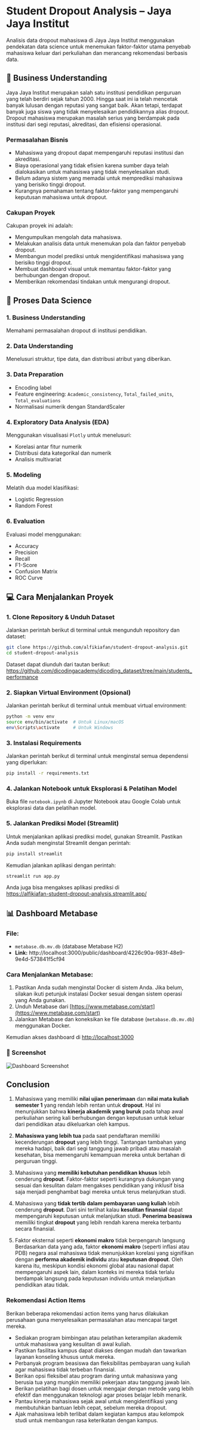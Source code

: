 # Student Dropout Analysis – Jaya Jaya Institut

Analisis data dropout mahasiswa di Jaya Jaya Institut menggunakan pendekatan data science untuk menemukan faktor-faktor utama penyebab mahasiswa keluar dari perkuliahan dan merancang rekomendasi berbasis data.

## 🧠 Business Understanding

Jaya Jaya Institut merupakan salah satu institusi pendidikan perguruan yang telah berdiri sejak tahun 2000. Hingga saat ini ia telah mencetak banyak lulusan dengan reputasi yang sangat baik. Akan tetapi, terdapat banyak juga siswa yang tidak menyelesaikan pendidikannya alias dropout. Dropout mahasiswa merupakan masalah serius yang berdampak pada institusi dari segi reputasi, akreditasi, dan efisiensi operasional.

### Permasalahan Bisnis
- Mahasiswa yang dropout dapat mempengaruhi reputasi institusi dan akreditasi.
- Biaya operasional yang tidak efisien karena sumber daya telah dialokasikan untuk mahasiswa yang tidak menyelesaikan studi.
- Belum adanya sistem yang memadai untuk memprediksi mahasiswa yang berisiko tinggi dropout.
- Kurangnya pemahaman tentang faktor-faktor yang mempengaruhi keputusan mahasiswa untuk dropout.

### Cakupan Proyek
Cakupan proyek ini adalah:
- Mengumpulkan mengolah data mahasiswa.
- Melakukan analisis data untuk menemukan pola dan faktor penyebab dropout.
- Membangun model prediksi untuk mengidentifikasi mahasiswa yang berisiko tinggi dropout.
- Membuat dashboard visual untuk memantau faktor-faktor yang berhubungan dengan dropout.
- Memberikan rekomendasi tindakan untuk mengurangi dropout.

## 🧪 Proses Data Science

### 1. Business Understanding  
Memahami permasalahan dropout di institusi pendidikan.

### 2. Data Understanding  
Menelusuri struktur, tipe data, dan distribusi atribut yang diberikan.

### 3. Data Preparation  
* Encoding label
* Feature engineering: `Academic_consistency`, `Total_failed_units`, `Total_evaluations`
* Normalisasi numerik dengan StandardScaler

### 4. Exploratory Data Analysis (EDA)  
Menggunakan visualisasi `Plotly` untuk menelusuri:
* Korelasi antar fitur numerik
* Distribusi data kategorikal dan numerik
* Analisis multivariat

### 5. Modeling  
Melatih dua model klasifikasi:  
* Logistic Regression
* Random Forest

### 6. Evaluation  
Evaluasi model menggunakan:
* Accuracy
* Precision
* Recall
* F1-Score
* Confusion Matrix
* ROC Curve

## 💻 Cara Menjalankan Proyek

### 1. Clone Repository & Unduh Dataset  
Jalankan perintah berikut di terminal untuk mengunduh repository dan dataset:
```bash
git clone https://github.com/alfikiafan/student-dropout-analysis.git
cd student-dropout-analysis
```

Dataset dapat diunduh dari tautan berikut:  
https://github.com/dicodingacademy/dicoding_dataset/tree/main/students_performance

### 2. Siapkan Virtual Environment (Opsional)  
Jalankan perintah berikut di terminal untuk membuat virtual environment:
```bash
python -m venv env
source env/bin/activate  # Untuk Linux/macOS
env\Scripts\activate     # Untuk Windows
```

### 3. Instalasi Requirements  
Jalankan perintah berikut di terminal untuk menginstal semua dependensi yang diperlukan:
```bash
pip install -r requirements.txt
```

### 4. Jalankan Notebook untuk Eksplorasi & Pelatihan Model  
Buka file `notebook.ipynb` di Jupyter Notebook atau Google Colab untuk eksplorasi data dan pelatihan model.

### 5. Jalankan Prediksi Model (Streamlit)  
Untuk menjalankan aplikasi prediksi model, gunakan Streamlit. Pastikan Anda sudah menginstal Streamlit dengan perintah:  
```bash
pip install streamlit
```
Kemudian jalankan aplikasi dengan perintah:
```bash
streamlit run app.py
```
Anda juga bisa mengakses aplikasi prediksi di  
https://alfikiafan-student-dropout-analysis.streamlit.app/

## 📊 Dashboard Metabase

### File:
* `metabase.db.mv.db` (database Metabase H2)  
* **Link:** http://localhost:3000/public/dashboard/4226c90a-983f-48e9-9e4d-573841f5cf94

### Cara Menjalankan Metabase:  
1. Pastikan Anda sudah menginstal Docker di sistem Anda. Jika belum, silakan ikuti petunjuk instalasi Docker sesuai dengan sistem operasi yang Anda gunakan.  
2. Unduh Metabase dari [https://www.metabase.com/start](https://www.metabase.com/start)
3. Jalankan Metabase dan koneksikan ke file database (`metabase.db.mv.db`) menggunakan Docker.

Kemudian akses dashboard di [http://localhost:3000](http://localhost:3000)

### 📸 Screenshot

![Dashboard Screenshot](alfikiafan-dashboard.jpeg)

## Conclusion

1. Mahasiswa yang memiliki **nilai ujian penerimaan** dan **nilai mata kuliah semester 1** yang rendah lebih rentan untuk **dropout**. Hal ini menunjukkan bahwa **kinerja akademik yang buruk** pada tahap awal perkuliahan sering kali berhubungan dengan keputusan untuk keluar dari pendidikan atau dikeluarkan oleh kampus.

2. **Mahasiswa yang lebih tua** pada saat pendaftaran memiliki kecenderungan **dropout** yang lebih tinggi. Tantangan tambahan yang mereka hadapi, baik dari segi tanggung jawab pribadi atau masalah kesehatan, bisa memengaruhi kemampuan mereka untuk bertahan di perguruan tinggi.

3. Mahasiswa yang **memiliki kebutuhan pendidikan khusus** lebih cenderung **dropout**. Faktor-faktor seperti kurangnya dukungan yang sesuai dan kesulitan dalam mengakses pendidikan yang inklusif bisa saja menjadi penghambat bagi mereka untuk terus melanjutkan studi.

4. Mahasiswa yang **tidak tertib dalam pembayaran uang kuliah** lebih cenderung **dropout**. Dari sini terlihat kalau **kesulitan finansial** dapat mempengaruhi keputusan untuk melanjutkan studi. **Penerima beasiswa** memiliki tingkat **dropout** yang lebih rendah karena mereka terbantu secara finansial.

5. Faktor eksternal seperti **ekonomi makro** tidak berpengaruh langsung  
   Berdasarkan data yang ada, faktor **ekonomi makro** (seperti inflasi atau PDB) negara asal mahasiswa tidak menunjukkan korelasi yang signifikan dengan **performa akademik individu** atau **keputusan dropout**. Oleh karena itu, meskipun kondisi ekonomi global atau nasional dapat mempengaruhi aspek lain, dalam konteks ini mereka tidak terlalu berdampak langsung pada keputusan individu untuk melanjutkan pendidikan atau tidak.

### Rekomendasi Action Items
Berikan beberapa rekomendasi action items yang harus dilakukan perusahaan guna menyelesaikan permasalahan atau mencapai target mereka.
- Sediakan program bimbingan atau pelatihan keterampilan akademik untuk mahasiswa yang kesulitan di awal kuliah.
- Pastikan fasilitas kampus dapat diakses dengan mudah dan tawarkan layanan konseling khusus untuk mereka.
- Perbanyak program beasiswa dan fleksibilitas pembayaran uang kuliah agar mahasiswa tidak terbeban finansial.
- Berikan opsi fleksibel atau program daring untuk mahasiswa yang berusia tua yang mungkin memiliki pekerjaan atau tanggung jawab lain.
- Berikan pelatihan bagi dosen untuk mengajar dengan metode yang lebih efektif dan menggunakan teknologi agar proses belajar lebih menarik.
- Pantau kinerja mahasiswa sejak awal untuk mengidentifikasi yang membutuhkan bantuan lebih cepat, sebelum mereka dropout.
- Ajak mahasiswa lebih terlibat dalam kegiatan kampus atau kelompok studi untuk membangun rasa keterikatan dengan kampus.